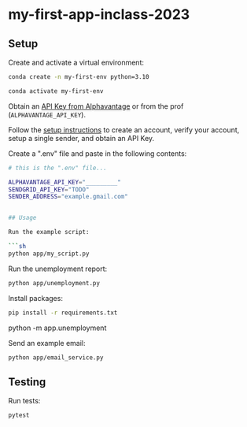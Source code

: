 # my-first-app-inclass-2023

## Setup

Create and activate a virtual environment:

```sh
conda create -n my-first-env python=3.10

conda activate my-first-env
```
Obtain an [API Key from Alphavantage](https://www.alphavantage.co/support/#api-key) or from the prof (`ALPHAVANTAGE_API_KEY`).

Follow the [setup instructions](https://github.com/prof-rossetti/intro-to-python/blob/main/notes/python/packages/sendgrid.md) to create an account, verify your account, setup a single sender, and obtain an API Key.



Create a ".env" file and paste in the following contents:

```sh
# this is the ".env" file...

ALPHAVANTAGE_API_KEY="_________"
SENDGRID_API_KEY="TODO"
SENDER_ADDRESS="example.gmail.com"


## Usage

Run the example script:

```sh
python app/my_script.py
```

Run the unemployment report:
```sh
python app/unemployment.py
```

Install packages:
```sh
pip install -r requirements.txt
```
python -m app.unemployment

Send an example email:


```sh
python app/email_service.py
```

## Testing

Run tests:

```sh
pytest
```